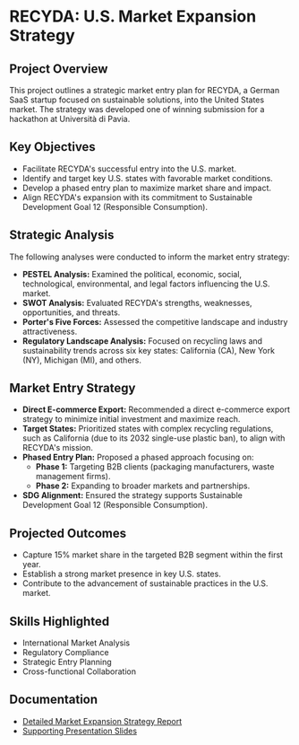# RECYDA: U.S. Market Expansion Strategy

## Project Overview

This project outlines a strategic market entry plan for RECYDA, a German SaaS startup focused on sustainable solutions, into the United States market. The strategy was developed one of winning submission for a hackathon at Università di Pavia.

## Key Objectives

* Facilitate RECYDA's successful entry into the U.S. market.
* Identify and target key U.S. states with favorable market conditions.
* Develop a phased entry plan to maximize market share and impact.
* Align RECYDA's expansion with its commitment to Sustainable Development Goal 12 (Responsible Consumption).

## Strategic Analysis

The following analyses were conducted to inform the market entry strategy:

* **PESTEL Analysis:** Examined the political, economic, social, technological, environmental, and legal factors influencing the U.S. market.
* **SWOT Analysis:** Evaluated RECYDA's strengths, weaknesses, opportunities, and threats.
* **Porter's Five Forces:** Assessed the competitive landscape and industry attractiveness.
* **Regulatory Landscape Analysis:** Focused on recycling laws and sustainability trends across six key states: California (CA), New York (NY), Michigan (MI), and others.

## Market Entry Strategy

* **Direct E-commerce Export:** Recommended a direct e-commerce export strategy to minimize initial investment and maximize reach.
* **Target States:** Prioritized states with complex recycling regulations, such as California (due to its 2032 single-use plastic ban), to align with RECYDA's mission.
* **Phased Entry Plan:** Proposed a phased approach focusing on:
    * **Phase 1:** Targeting B2B clients (packaging manufacturers, waste management firms).
    * **Phase 2:** Expanding to broader markets and partnerships.
* **SDG Alignment:** Ensured the strategy supports Sustainable Development Goal 12 (Responsible Consumption).

## Projected Outcomes

* Capture 15% market share in the targeted B2B segment within the first year.
* Establish a strong market presence in key U.S. states.
* Contribute to the advancement of sustainable practices in the U.S. market.

## Skills Highlighted

* International Market Analysis
* Regulatory Compliance
* Strategic Entry Planning
* Cross-functional Collaboration

## Documentation

* [Detailed Market Expansion Strategy Report](https://drive.google.com/file/d/1ibqVY1Y5ZJn6ZK3MSlAtKFzPb_HBP-3d/view?usp=drive_link)
* [Supporting Presentation Slides](https://drive.google.com/file/d/1B67dxIGqTO9bpWo2O0eRKzpM8EYWUj_o/view?usp=drive_link)
